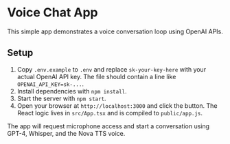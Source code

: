 # Voice Chat App

This simple app demonstrates a voice conversation loop using OpenAI APIs.

## Setup

1. Copy `.env.example` to `.env` and replace `sk-your-key-here` with your actual OpenAI API key. The file should contain a line like `OPENAI_API_KEY=sk-...`.
2. Install dependencies with `npm install`.
3. Start the server with `npm start`.
4. Open your browser at `http://localhost:3000` and click the button.
   The React logic lives in `src/App.tsx` and is compiled to `public/app.js`.

The app will request microphone access and start a conversation using GPT-4, Whisper, and the Nova TTS voice.
